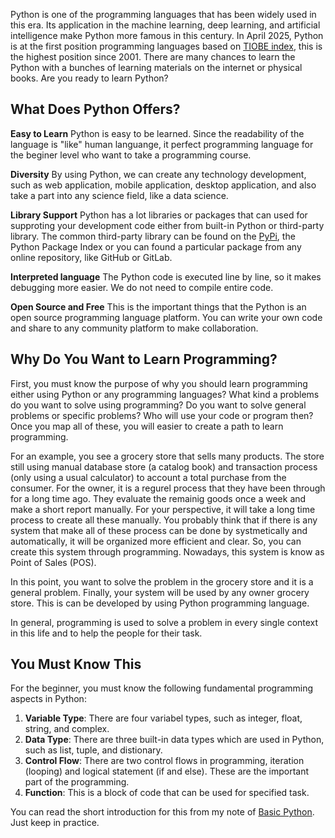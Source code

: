 ﻿---
tags: Programming
---
Python is one of the programming languages that has been widely used in this era. Its application in the machine learning, deep learning, and artificial intelligence make Python more famous in this century. In April 2025, Python is at the first position programming languages based on [TIOBE index](https://www.tiobe.com/tiobe-index/python/), this is the highest position since 2001. There are many chances to learn the Python with a bunches of learning materials on the internet or physical books. Are you ready to learn Python?

## What Does Python Offers?

**Easy to Learn**
Python is easy to be learned. Since the readability of the language is "like" human languange, it perfect programming language for the beginer level who want to take a programming course.

**Diversity**
By using Python, we can create any technology development, such as web application, mobile application, desktop application, and also take a part into any science field, like a data science.

**Library Support**
Python has a lot libraries or packages that can used for supproting your development code either from built-in Python or third-party library. The common third-party library can be found on the [PyPi](https://pypi.org/), the Python Package Index or you can found a particular package from any online repository, like GitHub or GitLab.

**Interpreted language**
The Python code is executed line by line, so it makes debugging more easier. We do not need to compile entire code.

**Open Source and Free**
This is the important things that the Python is an open source programming language platform. You can write your own code and share to any community platform to make collaboration.

## Why Do You Want to Learn Programming?
First, you must know the purpose of why you should learn programming either using Python or any programming languages? What kind a problems do you want to solve using programming? Do you want to solve general problems or specific problems? Who will use your code or program then? Once you map all of these, you will easier to create a path to learn programming.

For an example, you see a grocery store that sells many products. The store still using manual database store (a catalog book) and transaction process (only using a usual calculator) to account a total purchase from the consumer. For the owner, it is a regurel process that they have been through for a long time ago. They evaluate the remainig goods once a week and make a short report manually. For your perspective, it will take a long time process to create all these manually. You probably think that if there is any system that make all of these process can be done by systmetically and automatically, it will be organized more efficient and clear. So, you can create this system through programming. Nowadays, this system is know as Point of Sales (POS).

In this point, you want to solve the problem in the grocery store and it is a general problem. Finally, your system will be used by any owner grocery store. This is can be developed by using Python programming language.

In general, programming is used to solve a problem in every single context in this life and to help the people for their task.

## You Must Know This
For the beginner, you must know the following fundamental programming aspects in Python:

1. **Variable Type**: There are four variabel types, such as integer, float, string, and complex.
2. **Data Type**: There are three built-in data types which are used in Python, such as list, tuple, and distionary.
3. **Control Flow**: There are two control flows in programming, iteration (looping) and logical statement (if and else). These are the important part of the programming.
4. **Function**: This is a block of code that can be used for specified task.

You can read the short introduction for this from my note of [Basic Python](https://notes.auliakhalqillah.com/en/latest/Basic%20Python.html). Just keep in practice.



